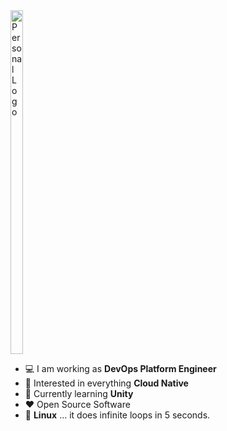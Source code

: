 <!--
**kp4ws/kp4ws** is a ✨ _special_ ✨ repository because its `README.md` (this file) appears on your GitHub profile.

Here are some ideas to get you started:

- 🔭 I’m currently working on ...
- 🌱 I’m currently learning ...
- 👯 I’m looking to collaborate on ...
- 🤔 I’m looking for help with ...
- 💬 Ask me about ...
- 📫 How to reach me: ...
- 😄 Pronouns: ...
- ⚡ Fun fact: ...
-->
<img src="https://user-images.githubusercontent.com/58745400/116792213-77f2ce80-aa7c-11eb-963c-0f48021d54ab.jpg" alt="Personal Logo" style="width:20%; height:550px; object-fit:cover; object-position:50% 50%;"/>

-   :computer: I am working as **DevOps Platform Engineer**
-   :monocle_face: Interested in everything **Cloud Native**
-   :seedling: Currently learning **Unity**
-   :heart: Open Source Software
-   :penguin: **Linux** ... it does infinite loops in 5 seconds.
